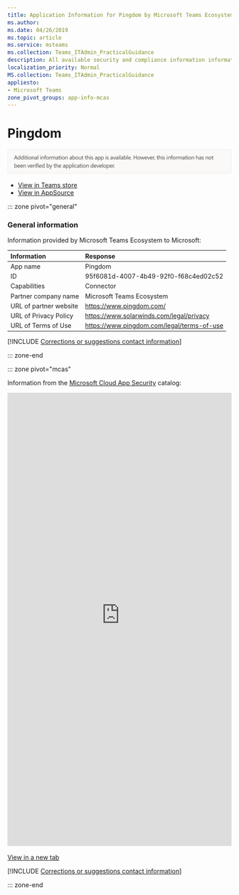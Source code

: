 ```yaml
---
title: Application Information for Pingdom by Microsoft Teams Ecosystem
ms.author: 
ms.date: 04/26/2019
ms.topic: article
ms.service: msteams
ms.collection: Teams_ITAdmin_PracticalGuidance
description: All available security and compliance information information for Pingdom, its data handling policies, its Microsoft Cloud App Security app catalog information, and security/compliance information in the CSA STAR registry.
localization_priority: Normal
MS.collection: Teams_ITAdmin_PracticalGuidance
appliesto:
- Microsoft Teams
zone_pivot_groups: app-info-mcas
---
```

# Pingdom

<p></p><img alt="Non-attested image" src="./images/unattested.png" width="650"/>

* <a href="https://teams.microsoft.com/l/app/95f6081d-4007-4b49-92f0-f68c4ed02c52" target="_blank">View in Teams store</a>
* <a href="https://appsource.microsoft.com/en-us/product/office/WA104381605" target="_blank">View in AppSource</a>

::: zone pivot="general"

### General information

Information provided by Microsoft Teams Ecosystem to Microsoft:

| **Information** | **Response** |
|:----------------|:-------------|
| App name | Pingdom |
| ID | 95f6081d-4007-4b49-92f0-f68c4ed02c52 |
| Capabilities | Connector |
| Partner company name | Microsoft Teams Ecosystem |
| URL of partner website | <https://www.pingdom.com/> |
| URL of Privacy Policy | <https://www.solarwinds.com/legal/privacy> |
| URL of Terms of Use | <https://www.pingdom.com/legal/terms-of-use> |

 [!INCLUDE [Corrections or suggestions contact information](./includes/corrections-or-suggestions.md)]

::: zone-end


::: zone pivot="mcas"

Information from the [Microsoft Cloud App Security](https://www.microsoft.com/en-us/enterprise-mobility-security/cloud-app-security) catalog:

<iframe height='1020' title='Microsoft Cloud App Security Information' src='https://3ca685143b5b46b4b0e5266dadf2e97c.codepen.website/#/dashboard/19213' frameborder='no'  style='width: 100%;'></iframe>

<a href="https://3ca685143b5b46b4b0e5266dadf2e97c.codepen.website/#/dashboard/19213" target="_blank">View in a new tab</a>

[!INCLUDE [Corrections or suggestions contact information](./includes/corrections-or-suggestions.md)]

::: zone-end

